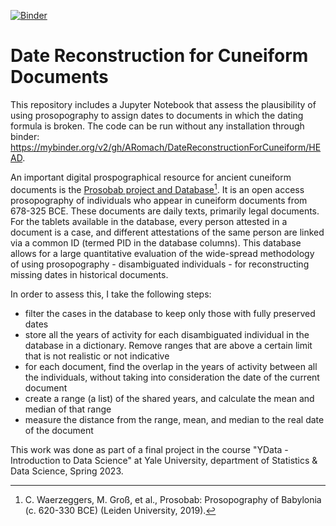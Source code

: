 [![Binder](https://mybinder.org/badge_logo.svg)](https://mybinder.org/v2/gh/ARomach/DateReconstructionForCuneiform/HEAD)

# Date Reconstruction for Cuneiform Documents

This repository includes a Jupyter Notebook that assess the plausibility of using prosopography to assign dates to documents in which the dating formula is broken. The code can be run without any installation through binder: <https://mybinder.org/v2/gh/ARomach/DateReconstructionForCuneiform/HEAD>.

An important digital prospographical resource for ancient cuneiform documents is the [Prosobab project and Database](https://prosobab.leidenuniv.nl/)[^1]. It is an open access prosopography of individuals who appear in cuneiform documents from 678-325 BCE. These documents are daily texts, primarily legal documents. For the tablets available in the database, every person attested in a document is a case, and different attestations of the same person are linked via a common ID (termed PID in the database columns). This database allows for a large quantitative evaluation of the wide-spread methodology of using prosopography - disambiguated individuals - for reconstructing missing dates in historical documents.

In order to assess this, I take the following steps:
- filter the cases in the database to keep only those with fully preserved dates
- store all the years of activity for each disambiguated individual in the database in a dictionary. Remove ranges that are above a certain limit that is not realistic or not indicative
- for each document, find the overlap in the years of activity between all the individuals, without taking into consideration the date of the current document
- create a range (a list) of the shared years, and calculate the mean and median of that range
- measure the distance from the range, mean, and median to the real date of the document

This work was done as part of a final project in the course "YData - Introduction to Data Science" at Yale University, department of Statistics & Data Science, Spring 2023.

[^1]: C. Waerzeggers, M. Groß, et al., Prosobab: Prosopography of Babylonia (c. 620-330 BCE) (Leiden University, 2019).
